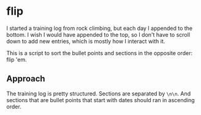 # flip

I started a training log from rock climbing, but each day I appended to the bottom.
I wish I would have appended to the top, so I don't have to scroll down to add new entries,
which is mostly how I interact with it. 

This is a script to sort the bullet points and sections in the opposite order: flip 'em. 

## Approach

The training log is pretty structured. Sections are separated by `\n\n`. 
And sections that are bullet points that start with dates should ran
in ascending order. 
